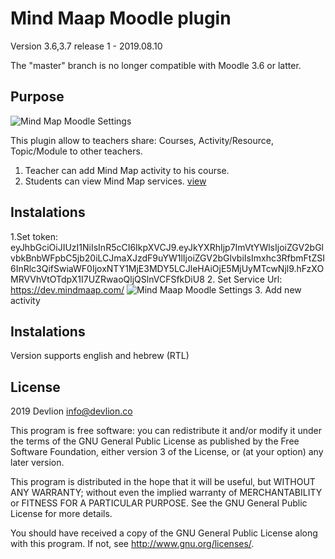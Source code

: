 # Mind Maap Moodle plugin #

Version 3.6,3.7 release 1 - 2019.08.10

The "master" branch is no longer compatible with Moodle 3.6 or latter.

Purpose
-------
![Mind Map Moodle Settings](https://mindmaap.com/wp-content/uploads/2019/10/Mindmaap_Devlion-2.png) 

This plugin allow to teachers share: Courses, Activity/Resource, Topic/Module to other teachers.
1. Teacher can add Mind Map activity to his course.
2. Students can view Mind Map services.
[view](https://mindmaap.com‎)


Instalations
-------

1.Set token:
eyJhbGciOiJIUzI1NiIsInR5cCI6IkpXVCJ9.eyJkYXRhIjp7ImVtYWlsIjoiZGV2bGlvbkBnbWFpbC5jb20iLCJmaXJzdF9uYW1lIjoiZGV2bGlvbiIsImxhc3RfbmFtZSI6InRlc3QifSwiaWF0IjoxNTY1MjE3MDY5LCJleHAiOjE5MjUyMTcwNjl9.hFzXOMRVVhVtOTdpX1I7UZRwaoQljQSlnVCFSfkDiU8
2. Set Service Url:
https://dev.mindmaap.com/
![Mind Maap Moodle Settings](https://blog.devlion.co/wp-content/uploads/image-17.png) 
3. Add new activity 

Instalations
-------

Version supports english and hebrew (RTL)

## License ##

2019 Devlion <info@devlion.co>

This program is free software: you can redistribute it and/or modify it under
the terms of the GNU General Public License as published by the Free Software
Foundation, either version 3 of the License, or (at your option) any later
version.

This program is distributed in the hope that it will be useful, but WITHOUT ANY
WARRANTY; without even the implied warranty of MERCHANTABILITY or FITNESS FOR A
PARTICULAR PURPOSE.  See the GNU General Public License for more details.

You should have received a copy of the GNU General Public License along with
this program.  If not, see <http://www.gnu.org/licenses/>.
